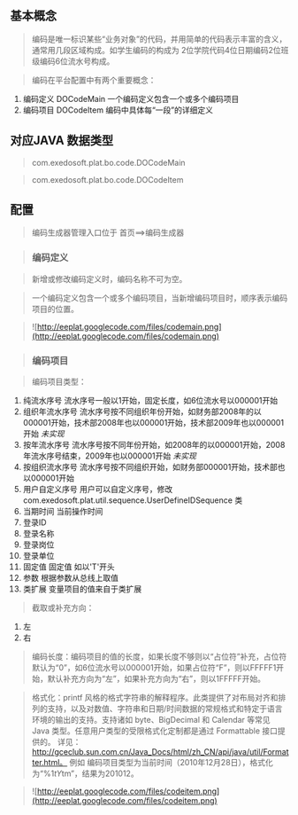 ## 基本概念 ##

> 编码是唯一标识某些“业务对象”的代码，并用简单的代码表示丰富的含义，通常用几段区域构成。如学生编码的构成为 2位学院代码4位日期编码2位班级编码6位流水号构成。

> 编码在平台配置中有两个重要概念：

  1. 编码定义 DOCodeMain 一个编码定义包含一个或多个编码项目
  1. 编码项目 DOCodeItem  编码中具体每“一段”的详细定义




## 对应JAVA 数据类型 ##

> com.exedosoft.plat.bo.code.DOCodeMain

> com.exedosoft.plat.bo.code.DOCodeItem


## 配置 ##

> 编码生成器管理入口位于 首页==>编码生成器


> ### 编码定义 ###

> 新增或修改编码定义时，编码名称不可为空。

> 一个编码定义包含一个或多个编码项目，当新增编码项目时，顺序表示编码项目的位置。

> ![http://eeplat.googlecode.com/files/codemain.png](http://eeplat.googlecode.com/files/codemain.png)


> ### 编码项目 ###

> 编码项目类型：

  1. 纯流水序号       流水序号一般以1开始，固定长度，如6位流水号以000001开始
  1. 组织年流水序号   流水序号按不同组织年份开始，如财务部2008年的以000001开始，技术部2008年也以000001开始，技术部2009年也以000001开始 _未实现_
  1. 按年流水序号    流水序号按不同年份开始，如2008年的以000001开始，2008年流水序号结束，2009年也以000001开始 _未实现_
  1. 按组织流水序号    流水序号按不同组织开始，如财务部000001开始，技术部也以000001开始
  1. 用户自定义序号    用户可以自定义序号，修改com.exedosoft.plat.util.sequence.UserDefineIDSequence 类
  1. 当期时间  当前操作时间
  1. 登录ID
  1. 登录名称
  1. 登录岗位
  1. 登录单位
  1. 固定值  固定值 如以'T'开头
  1. 参数    根据参数从总线上取值
  1. 类扩展  变量项目的值来自于类扩展


> 截取或补充方向：

  1. 左
  1. 右


> 编码长度：编码项目的值的长度，如果长度不够则以“占位符”补充，占位符默认为“0”，如6位流水号以000001开始，如果占位符“F”，则以FFFFF1开始，默认补充方向为“左”，如果补充方向为“右”，则以1FFFFF开始。

> 格式化：printf 风格的格式字符串的解释程序。此类提供了对布局对齐和排列的支持，以及对数值、字符串和日期/时间数据的常规格式和特定于语言环境的输出的支持。支持诸如 byte、BigDecimal 和 Calendar 等常见 Java 类型。任意用户类型的受限格式化定制都是通过 Formattable 接口提供的。 详见：http://gceclub.sun.com.cn/Java_Docs/html/zh_CN/api/java/util/Formatter.html。  例如 编码项目类型为当前时间（2010年12月28日），格式化为“%1$tY%1$tm”，结果为201012。




> ![http://eeplat.googlecode.com/files/codeitem.png](http://eeplat.googlecode.com/files/codeitem.png)